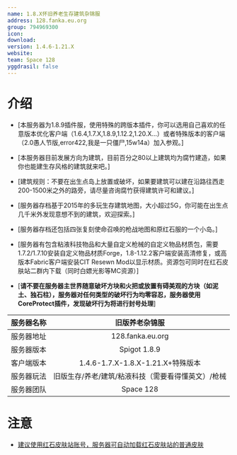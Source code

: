 ```yaml
---
name: 1.8.X怀旧养老生存建筑杂锦服
address: 128.fanka.eu.org
group: 794969300
icon: 
download: 
version: 1.4.6-1.21.X
website: 
team: Space 128
yggdrasil: false
---
```


# 介绍
- [本服务器为1.8.9插件服，使用特殊的跨版本插件，你可以选用自己喜欢的任意版本优化客户端（1.6.4,1.7.X,1.8.9,1.12.2,1.20.X...）或者特殊版本的客户端（2.0愚人节版,error422,我是一只僵尸,15w14a）加入参观。]
- [本服务器目前发展方向为建筑，目前百分之80以上建筑均为腐竹建造，如果你也能建生存风格的建筑就来吧。]
- [建筑规则：不要在出生点岛上放置或破坏，如果要建筑可以建在沿路往西走200-1500米之外的路旁，请尽量咨询腐竹获得建筑许可和建议。]
- [服务器存档基于2015年的多玩生存建筑地图，大小超过5G，你可能在出生点几千米外发现意想不到的建筑，欢迎探索。]
- [服务器存档还包括四张复刻使命召唤的枪战地图和原红石服的一个小岛。]
- [服务器有包含粘液科技物品和大量自定义枪械的自定义物品材质包，需要1.7.2/1.7.10安装自定义物品材质Forge，1.8-1.12.2客户端安装高清修复，或高版本Fabric客户端安装CIT Resewn Mod以显示材质。资源包可同时在红石皮肤站二群内下载（同时白嫖光影等MC资源）]

- [**请不要在服务器主世界随意破坏方块和火把或放置有碍美观的方块（如泥土、独石柱），服务器对任何类型的破坏行为均零容忍，服务器使用CoreProtect插件，发现破坏行为将进行封号处理**]

| 服务器名称 | 旧版养老杂锦服 |
| :---: | :---: |
| 服务器地址 | 128.fanka.eu.org |
| 服务器版本 | Spigot 1.8.9 |
| 客户端版本 | 1.4.6-1.7.X-1.8.X-1.21.X+特殊版本 |
| 服务器玩法 | 旧版生存/养老/建筑/粘液科技（需要看得懂英文）/枪械 | 
| 服务器团队 | Space 128 |

# 注意

- [建议使用红石皮肤站账号，服务器可自动加载红石皮肤站的普通皮肤](https://mcskin.com.cn/)
